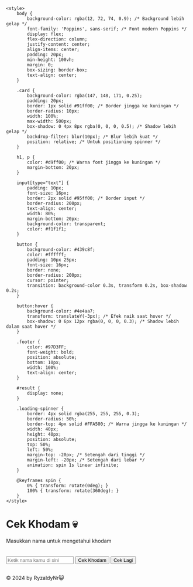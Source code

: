 <!DOCTYPE html>
<html lang="en">

<head>
    <meta charset="UTF-8">
    <meta name="viewport" content="width=device-width, initial-scale=1.0">
    <title>☠️ Cek Khodam ☠️</title>
    <link href="https://fonts.googleapis.com/css2?family=Poppins:wght@400;600&display=swap" rel="stylesheet">
    <link rel="stylesheet" href="https://cdn.jsdelivr.net/npm/sweetalert2@10">

    <style>
        body {
            background-color: rgba(12, 72, 74, 0.9); /* Background lebih gelap */
            font-family: 'Poppins', sans-serif; /* Font modern Poppins */
            display: flex;
            flex-direction: column;
            justify-content: center;
            align-items: center;
            padding: 20px;
            min-height: 100vh;
            margin: 0;
            box-sizing: border-box;
            text-align: center;
        }

        .card {
            background-color: rgba(147, 148, 171, 0.25);
            padding: 20px;
            border: 1px solid #91ff00; /* Border jingga ke kuningan */
            border-radius: 10px;
            width: 100%;
            max-width: 500px;
            box-shadow: 0 4px 8px rgba(0, 0, 0, 0.5); /* Shadow lebih gelap */
            backdrop-filter: blur(10px); /* Blur lebih kuat */
            position: relative; /* Untuk positioning spinner */
        }

        h1, p {
            color: #d9ff00; /* Warna font jingga ke kuningan */
            margin-bottom: 20px;
        }

        input[type="text"] {
            padding: 10px;
            font-size: 16px;
            border: 2px solid #95ff00; /* Border input */
            border-radius: 200px;
            text-align: center;
            width: 80%;
            margin-bottom: 20px;
            background-color: transparent;
            color: #f1f1f1;
        }

        button {
            background-color: #439c8f;
            color: #ffffff;
            padding: 10px 25px;
            font-size: 16px;
            border: none;
            border-radius: 200px;
            cursor: pointer;
            transition: background-color 0.3s, transform 0.2s, box-shadow 0.2s;
        }

        button:hover {
            background-color: #4e4aa7;
            transform: translateY(-3px); /* Efek naik saat hover */
            box-shadow: 0 6px 12px rgba(0, 0, 0, 0.3); /* Shadow lebih dalam saat hover */
        }

        .footer {
            color: #97D3FF;
            font-weight: bold;
            position: absolute;
            bottom: 10px;
            width: 100%;
            text-align: center;
        }

        #result {
            display: none;
        }

        .loading-spinner {
            border: 4px solid rgba(255, 255, 255, 0.3);
            border-radius: 50%;
            border-top: 4px solid #FFA500; /* Warna jingga ke kuningan */
            width: 40px;
            height: 40px;
            position: absolute;
            top: 50%;
            left: 50%;
            margin-top: -20px; /* Setengah dari tinggi */
            margin-left: -20px; /* Setengah dari lebar */
            animation: spin 1s linear infinite;
        }

        @keyframes spin {
            0% { transform: rotate(0deg); }
            100% { transform: rotate(360deg); }
        }
    </style>
</head>

<body>
    <div class="card">
        <h1>Cek Khodam 💀</h1>
        <p>Masukkan nama untuk mengetahui khodam</p>
        <input type="text" id="nameInput" placeholder="Ketik nama kamu di sini">
        <button onclick="cekKhodam()">Cek Khodam</button>
        <div id="loading" class="loading-spinner" style="display: none;"></div>
        <button onclick="resetForm()" style="margin-top: 20px;">Cek Lagi</button>
        <div id="result">
            <h2 id="khodamName"></h2>
            <p id="khodamMeaning"></p>
        </div>
    </div>
    <div class="footer">
        © 2024 <a target="_blank">by RyzaldyNr😺</a>
    </div>
    <script src="https://cdn.jsdelivr.net/npm/sweetalert2@10"></script>
    <script>
        function cekKhodam() {
            const nameInput = document.getElementById('nameInput').value;
            if (!nameInput) {
                Swal.fire({
                    title: 'GAK BOLEH KOSONG!😡',
                    icon: 'error',
                    confirmButtonText: 'OK'
                });
                return;
            }
            document.getElementById('loading').style.display = 'block'; // Tampilkan spinner
            setTimeout(() => {
                const khodams = [
                { name: "Harimau Putih", meaning: "Kamu kuat dan berani seperti harimau, karena pendahulumu mewariskan kekuatan besar padamu." },
                { name: "Lampu Pixar", meaning: "Terlihat ngantuk tapi selalu memberikan cahaya yang hangat" },
                { name: "Panda Ompong", meaning: "Kamu menggemaskan dan selalu berhasil membuat orang tersenyum dengan keanehanmu." },
                { name: "Bebek Karet", meaning: "Kamu selalu tenang dan ceria, mampu menghadapi gelombang masalah dengan senyum." },
                { name: "Ninja Turtle", meaning: "Kamu lincah dan tangguh, siap melindungi yang lemah dengan kekuatan tempurmu." },
                { name: "Kucing Kulkas", meaning: "Kamu misterius dan selalu ada di tempat-tempat yang tak terduga." },
                { name: "Sabun Wangi", meaning: "Kamu selalu membawa keharuman dan kesegaran di mana pun kamu berada." },
                { name: "Semut Kecil", meaning: "Kamu pekerja keras dan selalu bisa diandalkan dalam situasi apa pun." },
                { name: "Moge Suzuki", meaning: "Kamu cepat dan penuh gaya, selalu menjadi pusat perhatian di jalanan." },
                { name: "Cupcake Pelangi", meaning: "Kamu manis dan penuh warna, selalu membawa kebahagiaan dan keceriaan." },
                { name: "Robot Mini", meaning: "Kamu canggih dan selalu siap membantu dengan kecerdasan teknologi tinggi." },
                { name: "Ikan Terbang", meaning: "Kamu unik dan penuh kejutan, selalu melampaui batasan yang ada." },
                { name: "Ayam Goreng", meaning: "Kamu selalu disukai dan dinanti oleh banyak orang, penuh kelezatan dalam setiap langkahmu." },
                { name: "Kecoa Terbang", meaning: "Kamu selalu mengagetkan dan bikin heboh seisi ruangan." },
                { name: "Kambing Ngebor", meaning: "Kamu unik dan selalu bikin orang tertawa dengan tingkah lakumu yang aneh." },
                { name: "Kerupuk Renyah", meaning: "Kamu selalu bikin suasana jadi lebih seru dan nikmat." },
                { name: "Celengan Babi", meaning: "Kamu selalu menyimpan kejutan di dalam dirimu." },
                { name: "Lemari Tua", meaning: "Kamu penuh dengan cerita dan kenangan masa lalu." },
                { name: "Kopi Susu", meaning: "Kamu manis dan selalu bikin semangat orang-orang di sekitarmu." },
                { name: "Sapu Lidi", meaning: "Kamu kuat dan selalu bisa diandalkan untuk membersihkan masalah." },
                { name: "Kuda Lumping", meaning: "Kamu penuh semangat dan selalu tampil beda di setiap kesempatan." },
                { name: "Sepatu Roda", meaning: "Kamu cepat dan lincah, selalu bergerak ke depan dengan penuh gaya." },
                { name: "Bola Pingpong", meaning: "Kamu ringan dan selalu bikin permainan jadi lebih seru." },
                { name: "Lumba-lumba", meaning: "Kamu pintar dan selalu membawa keceriaan di lautan kehidupan." },
                { name: "Kucing Gemuk", meaning: "Kamu santai dan selalu bikin orang tersenyum dengan kelucuanmu." },
                { name: "Iguana Pink", meaning: "Kamu eksotis dan selalu menarik perhatian dengan warnamu yang unik." },
                { name: "Bantal Guling", meaning: "Kamu nyaman dan selalu dibutuhkan saat waktu istirahat." },
                { name: "Komputer Jadul", meaning: "Kamu klasik dan penuh dengan pengetahuan di dalam dirimu." },
                { name: "Kasur Empuk", meaning: "Kamu selalu memberikan kenyamanan dan ketenangan." },
                { name: "Bola Bekel", meaning: "Kamu kecil tapi selalu memberikan kebahagiaan di setiap permainan." },
                { name: "Es Krim Pelangi", meaning: "Kamu manis dan penuh warna, selalu menyegarkan hari-hari." },
                { name: "Biskuit Coklat", meaning: "Kamu selalu bikin ketagihan dengan kelezatanmu yang tak tertahankan." },
                { name: "Nasi Padang", meaning: "Kamu selalu bikin kenyang dan puas dengan kelezatanmu yang khas." },
                { name: "Roti Bakar", meaning: "Kamu sederhana tapi selalu bikin orang merasa nyaman." },
                { name: "Sepeda Ontel", meaning: "Kamu klasik dan selalu memberikan kesenangan di setiap perjalanan." },
                { name: "Sate Kambing", meaning: "Kamu gurih dan selalu jadi favorit di setiap kesempatan." },
                { name: "Kue Cubit", meaning: "Kamu kecil tapi selalu bikin orang bahagia dengan rasamu yang enak." },
                { name: "Bakso Urat", meaning: "Kamu kuat dan selalu memberikan kenikmatan di setiap gigitan." },
                { name: "Es Kelapa", meaning: "Kamu segar dan selalu bikin adem di saat-saat panas." },
                { name: "Siomay Bandung", meaning: "Kamu selalu bikin ketagihan dengan rasa khasmu yang lezat." },
                { name: "Bajigur Hangat", meaning: "Kamu selalu bikin suasana jadi hangat dan nyaman." },
                { name: "Martabak Manis", meaning: "Kamu penuh kejutan dengan isi yang manis dan nikmat." },
                { name: "Permen Karet", meaning: "Kamu selalu bikin suasana jadi lebih ceria dengan kenikmatanmu yang kenyal." },
                { name: "Pisang Goreng", meaning: "Kamu selalu bikin suasana jadi lebih hangat dan nyaman." },
                { name: "Telur Dadar", meaning: "Kamu sederhana tapi selalu bikin orang puas dengan kelezatanmu." },
                { name: "Es Buah", meaning: "Kamu segar dan penuh warna, selalu bikin hari jadi lebih ceria." },
                { name: "Mie Goreng", meaning: "Kamu selalu bikin kenyang dan puas dengan rasamu yang lezat." },
                { name: "Puding Coklat", meaning: "Kamu manis dan selalu bikin suasana jadi lebih nyaman." },
                { name: "Gulai Kambing", meaning: "Kamu kaya rasa dan selalu bikin orang ketagihan dengan kelezatanmu." },
                { name: "Kue Nastar", meaning: "Kamu selalu hadir di saat-saat spesial dengan rasa yang manis dan enak." },
                { name: "Krupuk Ikan", meaning: "Kamu renyah dan selalu bikin suasana jadi lebih seru." },
                { name: "Es Teler", meaning: "Kamu segar dan penuh kejutan dengan campuran rasa yang enak." },
                { name: "Rujak Buah", meaning: "Kamu segar dan selalu bikin suasana jadi lebih hidup dengan rasamu yang pedas dan manis." },
                { name: "Soto Ayam", meaning: "Kamu selalu bikin hangat dan puas dengan kuahmu yang lezat." },
                { name: "Tahu Bulat", meaning: "Kamu selalu hadir di momen-momen yang pas dengan rasa yang enak." },
                { name: "Keripik Singkong", meaning: "Kamu renyah dan selalu bikin suasana jadi lebih seru." },
                { name: "Kacang Goreng", meaning: "Kamu selalu jadi camilan favorit di setiap kesempatan." },
                { name: "Tongseng Sapi", meaning: "Kamu kaya rasa dan selalu bikin orang ketagihan dengan kelezatanmu." },
                { name: "Sate Padang", meaning: "Kamu selalu bikin kenyang dan puas dengan rasa khasmu yang lezat." },
                { name: "Nasi Uduk", meaning: "Kamu selalu bikin kenyang dan puas dengan rasa gurihmu yang enak." },
                { name: "Cendol Dawet", meaning: "Kamu segar dan selalu bikin suasana jadi lebih adem di saat-saat panas." },
                { name: "Onde-onde", meaning: "Kamu selalu hadir di saat-saat spesial dengan rasa yang manis dan enak." },
                { name: "Kolak Pisang", meaning: "Kamu manis dan selalu bikin suasana jadi lebih hangat dan nyaman." },
                { name: "Macan Kumbang", meaning: "Kamu misterius dan kuat, seperti macan yang jarang terlihat tapi selalu waspada." },
                { name: "Kuda Emas", meaning: "Kamu berharga dan kuat, siap untuk berlari menuju kesuksesan." },
                { name: "Elang Biru", meaning: "Kamu memiliki visi yang tajam dan dapat melihat peluang dari jauh." },
                { name: "Indomie Goreng", meaning: "Selalu bikin kenyang dan bahagia" },
                { name: "Es Krim Meleleh", meaning: "Selalu mencairkan suasana dengan rasa manisnya" },
                { name: "Bakso Ulet", meaning: "Selalu gigih dan bulat dalam menghadapi masalah" },
                { name: "Lem Super", meaning: "Selalu lengket dalam situasi yang rumit" },
                { name: "Kecap Manis", meaning: "Selalu memberikan sentuhan manis dalam hidup" },
                { name: "Sabun Mandi", meaning: "Selalu bersih dan wangi" },
                { name: "Kopi Tumpah", meaning: "Selalu bersemangat, tapi kadang berantakan" },
                { name: "Sepeda Ontel", meaning: "Selalu klasik dan sederhana" },
                { name: "Roti Bakar", meaning: "Selalu hangat dan enak" },
                { name: "Kucing Kampung", meaning: "Selalu mandiri dan penuh petualangan" },
                { name: "Jamu Pahit", meaning: "Selalu memberi kekuatan meski tak enak di awal" },
                { name: "Teh Celup", meaning: "Selalu memberikan rasa hangat di hati" },
                { name: "Tas Kresek", meaning: "Selalu ringan dan praktis" },
                { name: "Es Kelapa", meaning: "Selalu segar dan menyegarkan" },
                { name: "Motor Astrea", meaning: "Selalu setia dan bandel" },
                { name: "Mie Instan", meaning: "Selalu cepat dan mengenyangkan" },
                { name: "Bolu Kukus", meaning: "Selalu lembut dan manis" },
                { name: "Tahu Bulat", meaning: "Selalu enak di segala suasana" },
                { name: "Nasi Uduk", meaning: "Selalu cocok di segala waktu" },
                { name: "Susu Kental Manis", meaning: "Selalu menambah kenikmatan" },
                { name: "Kopi Hitam", meaning: "Selalu memberi semangat di pagi hari" },
                { name: "Kacang Goreng", meaning: "Selalu asyik untuk ngemil" },
                { name: "Ayam Goreng Tepung", meaning: "Selalu renyah dan nikmat" },
                { name: "Sambal Terasi", meaning: "Selalu pedas dan menggigit" },
                { name: "Ketoprak", meaning: "Selalu mengenyangkan dan lezat" },
                { name: "Cendol Dawet", meaning: "Selalu segar di siang hari" },
                { name: "Gado-Gado", meaning: "Selalu penuh warna dan rasa" },
                { name: "Pisang Goreng", meaning: "Selalu manis dan gurih" },
                { name: "Martabak Manis", meaning: "Selalu lezat dan memanjakan lidah" },
                { name: "Bubur Ayam", meaning: "Selalu hangat dan mengenyangkan" },
                { name: "Soto Ayam", meaning: "Selalu kaya rasa dan gurih" },
                { name: "Nasi Padang", meaning: "Selalu penuh dengan kenikmatan" },
                { name: "Rendang Daging", meaning: "Selalu empuk dan kaya rempah" },
                { name: "Nasi Goreng", meaning: "Selalu praktis dan enak" },
                { name: "Bakmi Jawa", meaning: "Selalu menggugah selera" },
                { name: "Sate Ayam", meaning: "Selalu enak di segala acara" },
                { name: "Gulai Kambing", meaning: "Selalu kaya rasa dan lezat" },
                { name: "Rawon Sapi", meaning: "Selalu hitam dan nikmat" },
                { name: "Ikan Bakar", meaning: "Selalu gurih dan enak" },
                { name: "Pepes Tahu", meaning: "Selalu lezat dan bergizi" },
                { name: "Tempe Mendoan", meaning: "Selalu gurih dan renyah" },
                { name: "Keripik Singkong", meaning: "Selalu renyah dan menggoda" },
                { name: "Jus Alpukat", meaning: "Selalu segar dan menyehatkan" },
                { name: "Es Teler", meaning: "Selalu segar dan nikmat" },
                { name: "Bubur Kacang Hijau", meaning: "Selalu hangat dan mengenyangkan" },
                { name: "Bakpao", meaning: "Selalu lembut dan enak" },
                { name: "Pempek", meaning: "Selalu gurih dan kenyal" },
                { name: "Sosis Bakar", meaning: "Selalu enak di segala suasana" },
                { name: "Lumpia Semarang", meaning: "Selalu gurih dan nikmat" },
                { name: "Otak-Otak", meaning: "Selalu enak dan gurih" },
                { name: "Pastel", meaning: "Selalu renyah dan nikmat" },
                { name: "Cilok", meaning: "Selalu kenyal dan enak" },
                { name: "Bakwan Jagung", meaning: "Selalu gurih dan lezat" },
                { name: "Risol", meaning: "Selalu renyah dan enak" },
                { name: "Combro", meaning: "Selalu gurih dan pedas" },
                { name: "Getuk", meaning: "Selalu manis dan kenyal" },
                { name: "Tape Singkong", meaning: "Selalu manis dan segar" },
                { name: "Wedang Jahe", meaning: "Selalu hangat dan menenangkan" },
                { name: "Dawet Ayu", meaning: "Selalu segar dan menggoda" },
                { name: "Es Buah", meaning: "Selalu segar dan penuh warna" },
                { name: "Es Doger", meaning: "Selalu manis dan menyegarkan" },
                { name: "Tengkleng", meaning: "Selalu gurih dan enak" },
                { name: "Gulai Nangka", meaning: "Selalu kaya rasa dan lezat" },
                { name: "Coto Makassar", meaning: "Selalu gurih dan nikmat" },
                { name: "Nasi Liwet", meaning: "Selalu enak dan mengenyangkan" },
                { name: "Bubur Sumsum", meaning: "Selalu lembut dan manis" },
                { name: "Kue Cubit", meaning: "Selalu manis dan lembut" },
                { name: "Bolu Pandan", meaning: "Selalu harum dan enak" },
                { name: "Onde-Onde", meaning: "Selalu kenyal dan manis" },
                { name: "Serabi Solo", meaning: "Selalu lembut dan gurih" },
                { name: "Lemper Ayam", meaning: "Selalu gurih dan lezat" },
                { name: "Kue Lumpur", meaning: "Selalu lembut dan manis" },
                { name: "Kue Lapis", meaning: "Selalu warna-warni dan manis" },
                { name: "Kue Putu", meaning: "Selalu hangat dan manis" },
                { name: "Es Pisang Ijo", meaning: "Selalu segar dan manis" },
                { name: "Klepon", meaning: "Selalu manis dan kenyal" },
                { name: "Martabak Telur", meaning: "Selalu gurih dan enak" },
                { name: "Ayam Penyet", meaning: "Selalu pedas dan menggigit" },
                { name: "Ikan Asin", meaning: "Selalu gurih dan asin" },
                { name: "Sop Buntut", meaning: "Selalu kaya rasa dan nikmat" },
                { name: "Bakso Malang", meaning: "Selalu gurih dan lezat" },
                { name: "Pempek Palembang", meaning: "Selalu enak dan gurih" },
                { name: "Tahu Gejrot", meaning: "Selalu pedas dan segar" },
                { name: "Gepuk Daging", meaning: "Selalu empuk dan lezat" },
                { name: "Ayam Betutu", meaning: "Selalu kaya bumbu dan enak" },
                { name: "Ikan Gurame", meaning: "Selalu gurih dan nikmat" },
                { name: "Udang Goreng", meaning: "Selalu renyah dan enak" },
                { name: "Cumi Saus Tiram", meaning: "Selalu gurih dan lezat" },
                { name: "Royco Ayam", meaning: "Selalu menambah rasa gurih pada setiap kesempatan" },
                { name: "Honda Supra", meaning: "Selalu bisa diandalkan di jalanan" },
                { name: "Kompor Meledak", meaning: "Selalu memberikan kehangatan yang luar biasa" },
                { name: "Es Batu Menangis", meaning: "Selalu mencair di saat yang tak terduga" },
                { name: "Teh Botol Sosro", meaning: "Selalu segar di segala suasana" },
                { name: "Payung Bocor", meaning: "Selalu memberikan kejutan saat hujan" },
                { name: "Kursi Tertawa", meaning: "Selalu membuatmu nyaman dengan gayanya yang lucu" },
                { name: "Motor Vespa", meaning: "Selalu klasik dan penuh gaya" },
                { name: "Ember Bocor", meaning: "Selalu berfungsi walau tak sempurna" },
                { name: "Bantal Gebuk", meaning: "Selalu menemani tidurmu dengan kenyamanan" },
                { name: "Mie Sedap", meaning: "Selalu cepat dan mengenyangkan" },
                { name: "Komputer Ngadat", meaning: "Selalu menantang kesabaranmu" },
                { name: "Handphone Jadul", meaning: "Selalu setia meski ketinggalan zaman" },
                { name: "Kulkas Berisik", meaning: "Selalu bising tapi berguna" },
                { name: "Rokok Gudang Garam", meaning: "Selalu nikmat di setiap tarikan" },
                { name: "Radio Tua", meaning: "Selalu menghidupkan suasana" },
                { name: "Sepatu Butut", meaning: "Selalu nyaman meski usang" },
                { name: "Blender Bising", meaning: "Selalu ribut tapi membantu" },
                { name: "Sapu Ijuk", meaning: "Selalu membersihkan dengan efektif" },
                { name: "Kipas Angin", meaning: "Selalu memberikan angin segar" },
                { name: "Rice Cooker", meaning: "Selalu memasak nasi dengan sempurna" },
                { name: "Senter Mati", meaning: "Selalu ada saat dibutuhkan" },
                { name: "Pisau Tumpul", meaning: "Selalu menantang dalam memotong" },
                { name: "Honda Beat", meaning: "Selalu lincah di jalanan" },
                { name: "Kerupuk Udang", meaning: "Selalu renyah dan nikmat" },
                { name: "Gitar Sumbang", meaning: "Selalu memberikan nada yang tak terduga" },
                { name: "Meja Bergoyang", meaning: "Selalu bergoyang saat digunakan" },
                { name: "Jok Motor", meaning: "Selalu empuk dan nyaman" },
                { name: "Tikar Lipat", meaning: "Selalu praktis di segala acara" },
                { name: "Paku Karet", meaning: "Selalu lentur dan tak terduga" },
                { name: "Lemari Besi", meaning: "Selalu kuat dan kokoh" },
                { name: "Sepeda BMX", meaning: "Selalu siap untuk petualangan" },
                { name: "Tas Belanja", meaning: "Selalu praktis dan berguna" },
                { name: "Lilin Meleleh", meaning: "Selalu memberikan cahaya di kegelapan" },
                { name: "Kabel Kusut", meaning: "Selalu membuat bingung" },
                { name: "Honda CBR", meaning: "Selalu cepat dan penuh gaya" },
                { name: "Sendok Miring", meaning: "Selalu memberi sensasi berbeda" },
                { name: "Gelas Retak", meaning: "Selalu siap walau tak sempurna" },
                { name: "Lampu Tidur", meaning: "Selalu memberikan cahaya lembut" },
                { name: "Karet Gelang", meaning: "Selalu fleksibel dan berguna" },
                { name: "Honda Vario", meaning: "Selalu tangguh di segala medan" },
                { name: "Botol Kaca", meaning: "Selalu jernih dan berguna" },
                { name: "Rantang Susun", meaning: "Selalu membawa bekal dengan rapi" },
                { name: "Kunci Inggris", meaning: "Selalu siap untuk perbaikan" },
                { name: "Honda Tiger", meaning: "Selalu gagah dan kuat" },
                { name: "Toples Kue", meaning: "Selalu penuh kejutan manis" },
                { name: "Wajan Teflon", meaning: "Selalu anti lengket" },
                { name: "Honda Scoopy", meaning: "Selalu trendy dan stylish" },
                { name: "Kasur Busa", meaning: "Selalu empuk dan nyaman" },
                { name: "Sapu Lidi", meaning: "Selalu membersihkan dengan efektif" },
                { name: "Panci Presto", meaning: "Selalu cepat dan praktis" },
                { name: "Honda PCX", meaning: "Selalu mewah dan nyaman" },
                { name: "Talenan Kayu", meaning: "Selalu setia menemani dapur" },
                { name: "Gergaji Tumpul", meaning: "Selalu menantang dalam memotong" },
                { name: "Honda Blade", meaning: "Selalu tajam di jalanan" },
                { name: "Bantal Kapuk", meaning: "Selalu empuk dan lembut" },
                { name: "Penghapus Karet", meaning: "Selalu siap menghapus kesalahan" },
                { name: "Honda Revo", meaning: "Selalu tangguh dan hemat" },
                { name: "Laci Meja", meaning: "Selalu menyimpan rahasia" },
                { name: "Stoples Kaca", meaning: "Selalu jernih dan berisi" },
                { name: "Honda Verza", meaning: "Selalu kuat dan tahan lama" },
                { name: "Cermin Retak", meaning: "Selalu memberikan pantulan unik" },
                { name: "Pena Bocor", meaning: "Selalu meninggalkan jejak" },
                { name: "Honda CB150R", meaning: "Selalu cepat dan bertenaga" },
                { name: "Baskom Plastik", meaning: "Selalu ringan dan praktis" },
                { name: "Paku Beton", meaning: "Selalu kuat dan kokoh" },
                { name: "Honda MegaPro", meaning: "Selalu gagah di jalanan" },
                { name: "Gembok Rusak", meaning: "Selalu menantang keamanan" },
                { name: "Sandal Jepit", meaning: "Selalu santai dan nyaman" },
                { name: "Honda Win", meaning: "Selalu menang di segala medan" },
                { name: "Lemari Plastik", meaning: "Selalu ringan dan praktis" },
                { name: "Kulkas Mini", meaning: "Selalu dingin dan efisien" },
                { name: "Honda CRF", meaning: "Selalu tangguh di segala medan" },
                { name: "Cangkir Teh", meaning: "Selalu menghangatkan suasana" },
                { name: "Kompor Gas", meaning: "Selalu cepat dan panas" },
                { name: "Honda Monkey", meaning: "Selalu lucu dan unik" },
                { name: "Cerek Air", meaning: "Selalu siap menyajikan kehangatan" },
                { name: "Selimut Tebal", meaning: "Selalu hangat dan nyaman" },
                { name: "Honda Beat Street", meaning: "Selalu lincah dan tangguh" },
                { name: "Meja Rias", meaning: "Selalu menampilkan yang terbaik" },
                { name: "Gelas Plastik", meaning: "Selalu ringan dan praktis" },
                { name: "Honda X-ADV", meaning: "Selalu siap untuk petualangan" },
                { name: "Rak Buku", meaning: "Selalu penuh pengetahuan" },
                { name: "Sisir Patah", meaning: "Selalu berfungsi meski tak sempurna" },
                { name: "Honda Rebel", meaning: "Selalu berjiwa pemberontak" },
                { name: "Bantal Guling", meaning: "Selalu nyaman di pelukan" },
                { name: "Honda CRF250", meaning: "Selalu siap menghadapi tantangan" },
                { name: "Lemari Es", meaning: "Selalu menyimpan kesegaran" },
                { name: "Honda Forza", meaning: "Selalu kuat dan bertenaga" },
                { name: "Piring Retak", meaning: "Selalu menantang dengan keunikannya" },
                { name: "Harimau Loreng", meaning: "Kamu tangguh dan memiliki kekuatan untuk melindungi dan menyerang." },
                { name: "Gajah Putih", meaning: "Kamu bijaksana dan memiliki kekuatan besar, lambang dari keberanian dan keteguhan hati." },
                { name: "Banteng Sakti", meaning: "Kamu kuat dan penuh semangat, tidak takut menghadapi rintangan." },
                { name: "Ular Raksasa", meaning: "Kamu memiliki kebijaksanaan dan kekuatan tersembunyi, siap menyerang jika diperlukan." },
                { name: "Ikan Dewa", meaning: "Kamu tenang dan penuh kedamaian, membawa rezeki dan keberuntungan." },
                { name: "Kucing Hitam", meaning: "Kamu misterius dan penuh dengan rahasia, membawa keberuntungan bagi yang memahami." },
                { name: "Rusa Emas", meaning: "Kamu anggun dan berharga, selalu dihargai oleh orang-orang di sekitarmu." },
                { name: "Singa Bermahkota", meaning: "Kamu lahir sebagai pemimpin, memiliki kekuatan dan kebijaksanaan seorang raja." },
                { name: "Kijang Perak", meaning: "Kamu cepat dan cekatan, selalu waspada dan siap untuk melompat lebih jauh." },
                { name: "Kipas Angin Kelereng", meaning: "Selalu memberikan angin segar dengan kocaknya" },
                { name: "Penghapus Ajaib", meaning: "Mampu menghapus kesalahan dengan cara yang lucu" },
                { name: "Kertas Guling Goyang", meaning: "Tak pernah diam dan selalu menghibur" },
                { name: "Pulpen Melambai", meaning: "Selalu memberi tanda dengan cara yang unik" },
                { name: "Tali Tambang Tertawa", meaning: "Membuat pekerjaan menjadi lebih menyenangkan" },
                { name: "Botol Minyak Mengejek", meaning: "Seringkali memberi komentar lucu" },
                { name: "Topi Terbang", meaning: "Membuat kepala menjadi lebih ringan dengan keunikannya" },
                { name: "Payung Terbalik", meaning: "Selalu membalikkan situasi dengan cara yang tak terduga" },
                { name: "Piring Berjalan", meaning: "Tak pernah tinggal diam di tempatnya" },
                { name: "Ember Tertawa", meaning: "Menghadirkan keceriaan di setiap kegiatan" },
                { name: "Lampu Tidur Tertidur", meaning: "Terlihat malas-malasan tapi selalu memberikan cahaya yang hangat" },
                { name: "Gelas Bergoyang", meaning: "Selalu memberikan sensasi yang berbeda dalam menikmati minuman" },
                { name: "Kunci Kamar Mandi Keriting", meaning: "Selalu membuat masalah kecil menjadi lucu" },
                { name: "Pisau Potong Hati", meaning: "Mampu memotong rasa sakit dengan kelebihannya" },
                { name: "Tisu Terbang", meaning: "Selalu siap membantu dengan cepat dan lincah" },
                { name: "Kardus Kocak", meaning: "Tak pernah membosankan, selalu menyimpan kejutan di dalamnya" },
                { name: "Kain Lap Terbang", meaning: "Berguna untuk membersihkan dengan cara yang seru" },
                { name: "Sendok Garpu Goyang", meaning: "Menjadi pasangan yang serasi dalam setiap makanan" },
                { name: "Tempat Pensil Teriak", meaning: "Tak pernah diam dan selalu meminta perhatian" },
                { name: "Buku Lucu", meaning: "Mampu membuatmu tertawa di setiap halaman" },
                { name: "Cermin Menggigil", meaning: "Selalu memberikan pantulan yang lucu" },
                { name: "Kamera Gelantungan", meaning: "Selalu mengabadikan momen-momen lucu" },
                { name: "Cangkir Cemberut", meaning: "Meski terlihat cemberut, tapi selalu menyajikan minuman dengan baik" },
                { name: "Kursi Muter", meaning: "Memberikan sensasi berputar di setiap duduknya" },
                { name: "Lemari Tertidur", meaning: "Selalu memberikan kenyamanan yang tak terduga" },
                { name: "Tas Terbang", meaning: "Selalu membawa barang-barang dengan gaya yang unik" },
                { name: "Sepatu Terbang", meaning: "Membuat langkahmu lebih ringan dengan kelebihannya" },
                { name: "Kunci Jalan Bergosip", meaning: "Tak pernah diam tentang hal-hal di sekitarnya" },
                { name: "Sisir Sibuk", meaning: "Selalu memberikan gaya yang berbeda pada setiap rambut" },
                { name: "Gelas Tertawa", meaning: "Bergoyang-goyang saat diisi dengan minuman" },
                { name: "Pisau Potong Goyang", meaning: "Selalu memberikan irama yang unik saat digunakan" },
                { name: "Meja Ngobrol", meaning: "Tak pernah sepi dari percakapan" },
                { name: "Piring Berguling", meaning: "Suka berputar-putar saat disentuh" },
                { name: "Kompor Berpikir", meaning: "Selalu memberikan solusi yang cerdas untuk setiap masalah" },
                { name: "Kulkas Goyang", meaning: "Bergetar saat diisi dengan makanan" },
                { name: "Cangkir Berlari", meaning: "Tak pernah bisa diam di tempatnya" },
                { name: "Lampu Malam Malas", meaning: "Terlihat malas tapi selalu memberikan cahaya yang lembut" },
                { name: "Botol Kecap Keriting", meaning: "Selalu memberikan sentuhan yang berbeda pada masakan" },
                { name: "Sendok Garpu Bergoyang", meaning: "Selalu menari-nari saat digunakan" },
                { name: "Topi Tertawa", meaning: "Terlihat ceria di atas kepala siapa pun" },
                { name: "Korek Api Malas", meaning: "Terlihat malas tapi selalu memberikan api yang menyala" },
                { name: "Panci Pintar", meaning: "Selalu memberikan masakan yang sempurna" },
                { name: "Kertas Berlari", meaning: "Tak pernah bisa diam di meja" },
                { name: "Pensil Penghilang", meaning: "Selalu menghilang saat dibutuhkan" },
                { name: "Penghapus Pelawak", meaning: "Selalu membuat kesalahan menjadi lucu" },
                { name: "Buku Bergoyang", meaning: "Selalu memberikan sensasi yang berbeda saat dibaca" },
                { name: "Ponsel Pintar", meaning: "Selalu memberikan jawaban yang tepat untuk setiap pertanyaan" },
                { name: "Gunting Goyang", meaning: "Selalu menari-nari saat digunakan" },
                { name: "Rak Buku Pintar", meaning: "Selalu memberikan buku yang sesuai dengan minatmu" },
                { name: "Kipas Angin Tertawa", meaning: "Terlihat bahagia saat berputar-putar" },
                { name: "Sabun Mandi Malas", meaning: "Terlihat malas tapi selalu memberikan kebersihan yang menyegarkan" },
                { name: "Pulpen Pintar", meaning: "Selalu memberikan ide yang brilian" },
                { name: "Gelas Pintar", meaning: "Selalu memberikan minuman yang sesuai dengan keinginanmu" },
                { name: "Botol Air Mengejek", meaning: "Selalu memberikan komentar yang lucu saat diminum" },
                { name: "Bantal Bergoyang", meaning: "Tak pernah bisa diam saat di atas kasur" },
                { name: "Kursi Bergoyang", meaning: "Selalu memberikan sensasi yang menyenangkan saat digunakan" },
                { name: "Rak Buku Bergoyang", meaning: "Selalu memberikan sensasi yang unik saat buku diletakkan di atasnya" },
                { name: "Tas Pintar", meaning: "Selalu memberikan barang yang diperlukan saat dibutuhkan" },
                { name: "Piring Berlari", meaning: "Tak pernah bisa diam di tempatnya" },
                { name: "Panci Penyihir", meaning: "Mampu membuat masakan yang ajaib" },
                { name: "Sendok Garpu Terbalik", meaning: "Tak pernah bisa diletakkan dengan benar" },
                { name: "Kotak Pensil Berguling", meaning: "Selalu menggelinding saat diletakkan di meja" },
                { name: "Kunci Kamar Mandi Tertawa", meaning: "Tak pernah bisa diam dan selalu tertawa-tawa" },
                { name: "Kardus Malas", meaning: "Selalu terlihat malas tapi selalu memberikan perlindungan yang baik" },
                { name: "Lampu Tertidur", meaning: "Terlihat ngantuk tapi selalu memberikan cahaya yang hangat" },
                { name: "Anjing Pelacak", meaning: "Kamu setia dan penuh dedikasi, selalu menemukan jalan menuju tujuanmu." },
                    // Tambahkan khodam lainnya sesuai kebutuhan
                ];
                const khodam = khodams[Math.floor(Math.random() * khodams.length)];
                document.getElementById('khodamName').innerText = `Khodam: ${khodam.name}`;
                document.getElementById('khodamMeaning').innerText = khodam.meaning;
                document.getElementById('result').style.display = 'block';
                document.getElementById('loading').style.display = 'none'; // Sembunyikan spinner
            }, 2000); // Delay untuk simulasi loading
        }

        function resetForm() {
            document.getElementById('nameInput').value = '';
            document.getElementById('result').style.display = 'none';
        }
    </script>
</body>

</html>
